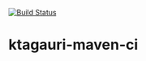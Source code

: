 [![Build Status](https://travis-ci.org/kokotagauri/ktagauri-maven-ci.svg?branch=master)](https://travis-ci.org/kokotagauri/ktagauri-maven-ci)
# ktagauri-maven-ci
